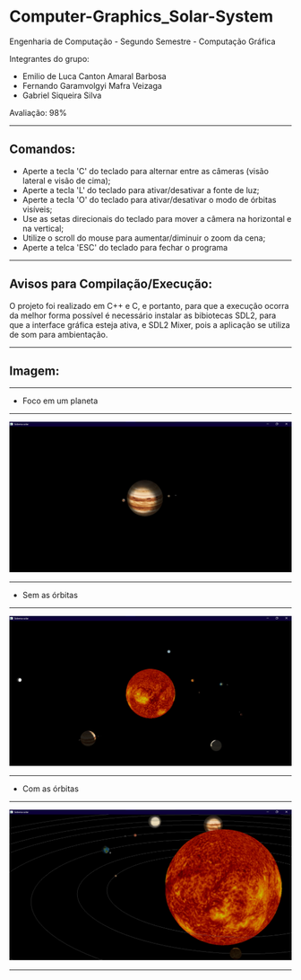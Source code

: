 # Computer-Graphics_Solar-System

Engenharia de Computação - Segundo Semestre - Computação Gráfica

Integrantes do grupo:

- Emilio de Luca Canton Amaral Barbosa
- Fernando Garamvolgyi Mafra Veizaga
- Gabriel Siqueira Silva

Avaliação: 98%

-------------------------------------------------------------------------------------------------------------------------------------------------------------------------------------------------------------------

Comandos:
------------------------------------------
- Aperte a tecla 'C' do teclado para alternar entre as câmeras (visão lateral e visão de cima);
- Aperte a tecla 'L' do teclado para ativar/desativar a fonte de luz;
- Aperte a tecla 'O' do teclado para ativar/desativar o modo de órbitas visíveis;
- Use as setas direcionais do teclado para mover a câmera na horizontal e na vertical;
- Utilize o scroll do mouse para aumentar/diminuir o zoom da cena;
- Aperte a telca 'ESC' do teclado para fechar o programa

-------------------------------------------------------------------------------------------------------------------------------------------------------------------------------------------------------------------

Avisos para Compilação/Execução:
------------------------------------------
<p>
O projeto foi realizado em C++ e C, e portanto, para que a execução ocorra da melhor forma possível é necessário instalar as bibiotecas SDL2, para que a interface gráfica esteja ativa, e SDL2 Mixer, pois a
aplicação se utiliza de som para ambientação.
</p>

-------------------------------------------------------------------------------------------------------------------------------------------------------------------------------------------------------------------

Imagem:
------------------------------------------

***********************************
* Foco em um planeta
***********************************

<span align="center">

<div>
<img src="Prints_TP2_Sistema/5.png" width=700px>
</div>

</span>

***********************************
* Sem as órbitas
***********************************

<span align="center">

<div>
<img src="Prints_TP2_Sistema/4.png" width=700px>
</div>

</span>

***********************************
* Com as órbitas
***********************************

<span align="center">

<div>
<img src="Prints_TP2_Sistema/1.png" width=700px>
</div>

</span>

-------------------------------------------------------------------------------------------------------------------------------------------------------------------------------------------------------------------
